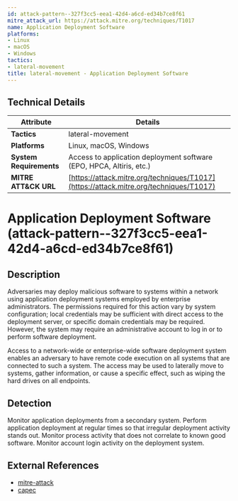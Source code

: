 ```yaml
---
id: attack-pattern--327f3cc5-eea1-42d4-a6cd-ed34b7ce8f61
mitre_attack_url: https://attack.mitre.org/techniques/T1017
name: Application Deployment Software
platforms:
- Linux
- macOS
- Windows
tactics:
- lateral-movement
title: lateral-movement - Application Deployment Software
---
```


## Technical Details

| Attribute | Details |
|-----------|----------|
| **Tactics** | lateral-movement |
| **Platforms** | Linux, macOS, Windows |
| **System Requirements** | Access to application deployment software (EPO, HPCA, Altiris, etc.) |
| **MITRE ATT&CK URL** | [https://attack.mitre.org/techniques/T1017](https://attack.mitre.org/techniques/T1017) |

# Application Deployment Software (attack-pattern--327f3cc5-eea1-42d4-a6cd-ed34b7ce8f61)

## Description
Adversaries may deploy malicious software to systems within a network using application deployment systems employed by enterprise administrators. The permissions required for this action vary by system configuration; local credentials may be sufficient with direct access to the deployment server, or specific domain credentials may be required. However, the system may require an administrative account to log in or to perform software deployment.

Access to a network-wide or enterprise-wide software deployment system enables an adversary to have remote code execution on all systems that are connected to such a system. The access may be used to laterally move to systems, gather information, or cause a specific effect, such as wiping the hard drives on all endpoints.

## Detection
Monitor application deployments from a secondary system. Perform application deployment at regular times so that irregular deployment activity stands out. Monitor process activity that does not correlate to known good software. Monitor account login activity on the deployment system.

## External References
- [mitre-attack](https://attack.mitre.org/techniques/T1017)
- [capec](https://capec.mitre.org/data/definitions/187.html)
